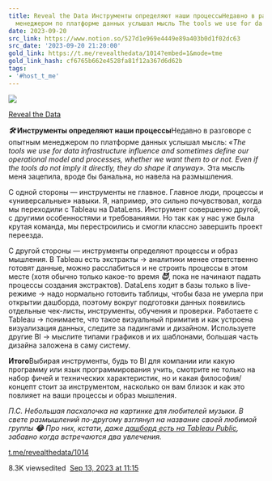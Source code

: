 ```yaml
---
title: Reveal the Data Инструменты определяют наши процессыНедавно в разговоре с опытным
  менеджером по платформе данных услышал мысль The tools we use for da
date: 2023-09-20
src_link: https://www.notion.so/527d1e969e4449e89a403b0d1f02dc63
src_date: '2023-09-20 21:20:00'
gold_link: https://t.me/revealthedata/1014?embed=1&mode=tme
gold_link_hash: cf6765b662e4528fa81f12a367d6d62b
tags:
- '#host_t_me'
---
```




[*![](https://cdn4.cdn-telegram.org/file/PZwiQgmaL78r-fqkQbm21GWoXHoGBwNLJKf5p9ykNmCtzK1qkTJuK_ipO-Ifz5Xansh1oRl6Bj6l57WAzmbdlZ60Ju_KSW_lZXruWKVv5OvaPYil5j4mrwjUqVZ-KHDaoTdH4K3MAZGIRU_QgOc85HFcc0kWK_JZ8rRNLUyiWMUamN34Zvf7uxshM0sMW49HQzRQOGsu9TyAXHQ-9v7NQzXrRXCzsV9E-RMvywCb4tpmFRv7p_aOZvucJERWgVPqCOS6qBi7TW0n2zOmLAnHf2bckEk3eZpTsegH8cPeuEwA58vK69oPxeXPAIMs0FagOLDNk1tDpo_GQhAzK4i2fA.jpg)*](https://t.me/revealthedata)



[Reveal the Data](https://t.me/revealthedata)

*****🛠*** Инструменты определяют наши процессы**Недавно в разговоре с опытным менеджером по платформе данных услышал мысль: *«The tools we use for data infrastructure influence and sometimes define our operational model and processes, whether we want them to or not. Even if the tools do not imply it directly, they do shape it anyway».* Эта мысль меня зацепила, вроде бы банальна, но навела на размышления.  
  
С одной стороны — инструменты не главное. Главное люди, процессы и «универсальные» навыки. Я, например, это сильно почувствовал, когда мы переходили с Tableau на DataLens. Инструмент совершенно другой, с другими особенностями и требованиями. Но так как у нас уже была крутая команда, мы перестроились и смогли классно завершить проект переезда.  
  
С другой стороны — инструменты определяют процессы и образ мышления. В Tableau есть экстракты → аналитики менее ответственно готовят данные, можно расслабиться и не строить процессы в этом месте (хотя обычно только какое-то время ***😈***, пока не начинают падать процессы создания экстрактов). DataLens ходит в базы только в live-режиме → надо нормально готовить таблицы, чтобы база не умерла при открытии дашборда, поэтому вокруг подготовки данных появились отдельные чек-листы, инструменты, обучения и проверки. Работаете с Tableau → понимаете, что такое визуальный примитив и как устроена визуализация данных, следите за падингами и дизайном. Используете другие BI → мыслите типами графиков и их шаблонами, большая часть дизайна заложена в саму систему.   
  
**Итого**Выбирая инструменты, будь то BI для компании или какую программу или язык программирования учить, смотрите не только на набор фичей и технических характеристик, но и какая философия/концепт стоит за инструментом, насколько он вам близок и как это повлияет на ваши процессы и образ мышления.  
  
*П.С. Небольшая пасхалочка на картинке для любителей музыки. В свете размышлений по-другому взглянул на название своей любимой группы* ****😂*** Про них, кстати, даже* [*дашборд есть на Tableau Public*](https://public.tableau.com/app/profile/tam.s.varga/viz/AtributetoTool/AtributetoTool)*, забавно когда встречаются два увлечения.*

[t.me/revealthedata/1014](https://t.me/revealthedata/1014)

8.3K viewsedited  [Sep 13, 2023 at 11:15](https://t.me/revealthedata/1014)
